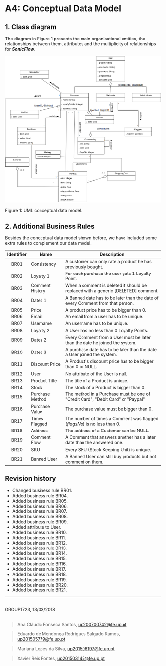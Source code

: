 # A4: Conceptual Data Model
 
## 1. Class diagram

The diagram in Figure 1 presents the main organisational entities, the relationships between them, attributes and the multiplicity of relationships for _**SonicFlow**_. 

![](./Conceptual_Data_Model.png)

Figure 1: UML conceptual data model.

<!-- > UML class diagram containing the classes, associations, multiplicity and roles.
> For each class, the attributes, associations and constraints are included in the class diagram -->
 
## 2. Additional Business Rules

Besides the conceptual data model shown before, we have included some extra rules to complement our data model.

|Identifier	|Name	|Description|
|:---------:|-----|-----------|
|BR01|Consistency|A customer can only rate a product he has previously bought.|
|BR02|Loyalty 1|For each purchase the user gets 1 Loyalty Point.|
|BR03|Comment History|When a comment is deleted it should be replaced with a generic [DELETED] comment.|
|BR04|Dates 1|A Banned date has to be later than the date of every Comment from that person.|
|BR05|Price|A product price has to be bigger than 0.|
|BR06|Email|An email from a user has to be unique.|
|BR07|Username|An username has to be unique.|
|BR08|Loyalty 2|A User has no less than 0 Loyalty Points.|
|BR09|Dates 2|Every Comment from a User must be later than the date he joined the system.|
|BR10|Dates 3|A purchase date has to be later than the date a User joined the system.|
|BR11|Discount Price|A Product's discount price has to be bigger than 0 or NULL.|
|BR12|User|No attribute of the User is null.|
|BR13|Product Title|The title of a Product is unique.|
|BR14|Stock|The stock of a Product is bigger than 0.|
|BR15|Purchase Method|The method in a Purchase must be one of "Credit Card", "Debit Card" or "Paypal"|
|BR16|Purchase Value|The purchase value must be bigger than 0.|
|BR17|Times Flagged|The number of times a Comment was flagged (_flagsNo_) is no less than 0.|
|BR18|Address|The address of a Customer can be NULL.|
|BR19|Comment Flow|A Comment that answers another has a later date than the answered one.|
|BR20|SKU|Every SKU (Stock Keeping Unit) is unique.|
|BR21|Banned User|A Banned User can still buy products but not comment on them.|
<!-- > Business rules can be included in the UML diagram as UML notes or in a table in this section. -->
 
## Revision history
 
* Changed business rule BR01.
* Added business rule BR04.
* Added business rule BR05.
* Added business rule BR06.
* Added business rule BR07.
* Added business rule BR08.
* Added business rule BR09.
* Added attribute to User.
* Added business rule BR10.
* Added business rule BR11.
* Added business rule BR12.
* Added business rule BR13.
* Added business rule BR14.
* Added business rule BR15.
* Added business rule BR16.
* Added business rule BR17.
* Added business rule BR18.
* Added business rule BR19.
* Added business rule BR20.
* Added business rule BR21.


***
 
<br>
GROUP1723, 13/03/2018
<br>
<br>

> Ana Cláudia Fonseca Santos, up200700742@fe.up.pt

> Eduardo de Mendonça Rodrigues Salgado Ramos, up201505779@fe.up.pt

> Mariana Lopes da Silva, up201506197@fe.up.pt

> Xavier Reis Fontes, up201503145@fe.up.pt